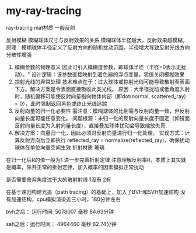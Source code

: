 # my-ray-tracing
ray-tracing mat材质
一般反射


反射模糊
模糊球体尺寸与反射效果的关系
模糊球体半径越大，反射效果越模糊。原理：模糊球体半径定义了反射方向的随机扰动范围，半径增大导致反射光线方向分散性增强
1. 模糊参数的物理意义
因此可引入模糊度参数，即球体半径（半径=0表示无扰动）。"
设计逻辑：该参数直接映射到着色器的浮点变量，零值关闭模糊效果
2. 掠射光线的异常处理
技术难点在于：过大球体或掠射光线可能导致散射至表面下方。解决方案是令表面直接吸收此类光线。
原因：大半径扰动或低角度入射时，随机偏移可能使反射向量指向物体内部（即dot(normal, scattered_ray) < 0），此时强制返回黑色或终止光线追踪
3. 反射向量的归一化必要性
需注意：模糊球体的比例需与反射向量一致，但反射向量长度可能任意变化。
问题根源：未归一化的反射向量长度不固定（如镜面反射向量长度为入射向量长度），直接叠加球体扰动会导致缩放失真
4. 解决方案：向量归一化，因此必须对反射向量进行归一化处理。
实现方式：计算反射方向后立即执行 reflected_ray = normalize(reflected_ray)，确保扰动球体在单位向量空间生效
折射材质  玻璃

在归一化后R的值一般为1
进一步完善折射定律
注意理解反射率R，本质上其实就是概率，除开正常的折射定律，加入概率的因素模拟正常扰动

是否需要舍弃角度过于大的散射射线
1没有   2有




在基于递归构建光追（path tracing）的基础上，加入了BVH和SVH加速结构
  没有加速结构，cpu模拟渲染近三小时，180分钟左右

  bvh之后： 运行时间: 5078007 毫秒   84.63分钟

  sah之后：运行时间： 4964460 毫秒   82.74分钟
